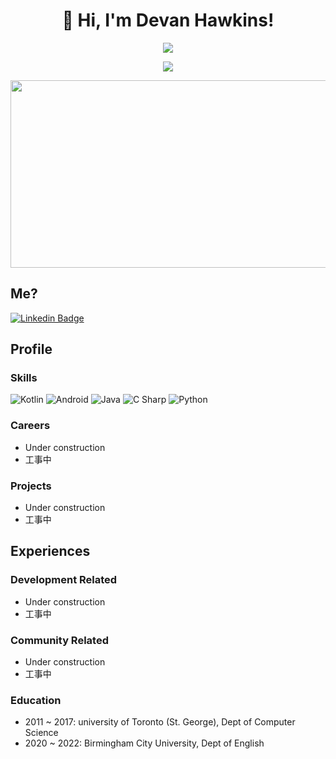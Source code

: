<h1 align="center"><b>👋 Hi, I'm Devan Hawkins!</b></h1>
<a href="https://github.com/anuraghazra/github-readme-stats">
  <p align="center"><img src="https://github-readme-stats.vercel.app/api/?username=devanhawkins&count_private=true&show_icons=true&theme=dark" /></p>
</a>
<p align="center"><img src="https://github-profile-trophy.vercel.app?username=devanhawkins" /></p>
<p align="center">
  <a href="https://github.com/devxb/gitanimals">
    <img
      src="https://render.gitanimals.org/farms/devanhawkins"
      width="600"
      height="300"
    />
  </a>
</p>


## Me?
[![Linkedin Badge](https://img.shields.io/badge/-LinkedIn-blue?style=flat-square&logo=Linkedin&logoColor=white&link=https://www.linkedin.com/in/devan-hawkins-4438768b/)](https://www.linkedin.com/in/devan-hawkins-4438768b/) 

## Profile

### Skills

<p>
  <img alt="Kotlin" src="https://img.shields.io/badge/kotlin-%230095D5.svg?&style=for-the-badge&logo=kotlin&logoColor=white"/>
  <img alt="Android" src="https://img.shields.io/badge/Android-3DDC84?style=for-the-badge&logo=android&logoColor=white" />
  <img alt="Java" src="https://img.shields.io/badge/Java-ED8B00?style=for-the-badge&logo=openjdk&logoColor=white" />
  <img alt="C Sharp" src="https://img.shields.io/badge/C%23-239120?style=for-the-badge&logo=c-sharp&logoColor=white" />
  <img alt="Python" src="https://img.shields.io/badge/Python-3776AB?style=for-the-badge&logo=python&logoColor=white" />
</p>

### Careers

- Under construction
- 工事中

### Projects

- Under construction
- 工事中


## Experiences

<h3> Development Related</h3>

- Under construction
- 工事中

<h3> Community Related </h3>

- Under construction
- 工事中

### Education

- 2011 ~ 2017: university of Toronto (St. George), Dept of Computer Science 
- 2020 ~ 2022: Birmingham City University, Dept of English
